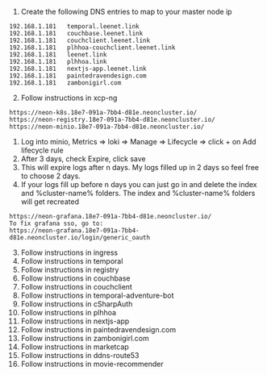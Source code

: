 1. Create the following DNS entries to map to your master node ip
```
192.168.1.181	temporal.leenet.link
192.168.1.181	couchbase.leenet.link
192.168.1.181	couchclient.leenet.link
192.168.1.181	plhhoa-couchclient.leenet.link
192.168.1.181	leenet.link
192.168.1.181	plhhoa.link
192.168.1.181	nextjs-app.leenet.link
192.168.1.181	paintedravendesign.com
192.168.1.181	zambonigirl.com
```
2. Follow instructions in xcp-ng
```
https://neon-k8s.18e7-091a-7bb4-d81e.neoncluster.io/
https://neon-registry.18e7-091a-7bb4-d81e.neoncluster.io/
https://neon-minio.18e7-091a-7bb4-d81e.neoncluster.io/
```
1. Log into minio, Metrics => loki => Manage => Lifecycle => click + on Add lifecycle rule
2. After 3 days, check Expire, click save
3. This will expire logs after n days. My logs filled up in 2 days so feel free to choose 2 days.
4. If your logs fill up before n days you can just go in and delete the index and %cluster-name% folders. The index and %cluster-name% folders will get recreated
```
https://neon-grafana.18e7-091a-7bb4-d81e.neoncluster.io/
To fix grafana sso, go to: 
https://neon-grafana.18e7-091a-7bb4-d81e.neoncluster.io/login/generic_oauth
```
3. Follow instructions in ingress
4. Follow instructions in temporal
5. Follow instructions in registry
6. Follow instructions in couchbase
7. Follow instructions in couchclient
8. Follow instructions in temporal-adventure-bot
9. Follow instructions in cSharpAuth
10. Follow instructions in plhhoa
11. Follow instructions in nextjs-app
12. Follow instructions in paintedravendesign.com
13. Follow instructions in zambonigirl.com
14. Follow instructions in marketcap
15. Follow instructions in ddns-route53
16. Follow instructions in movie-recommender